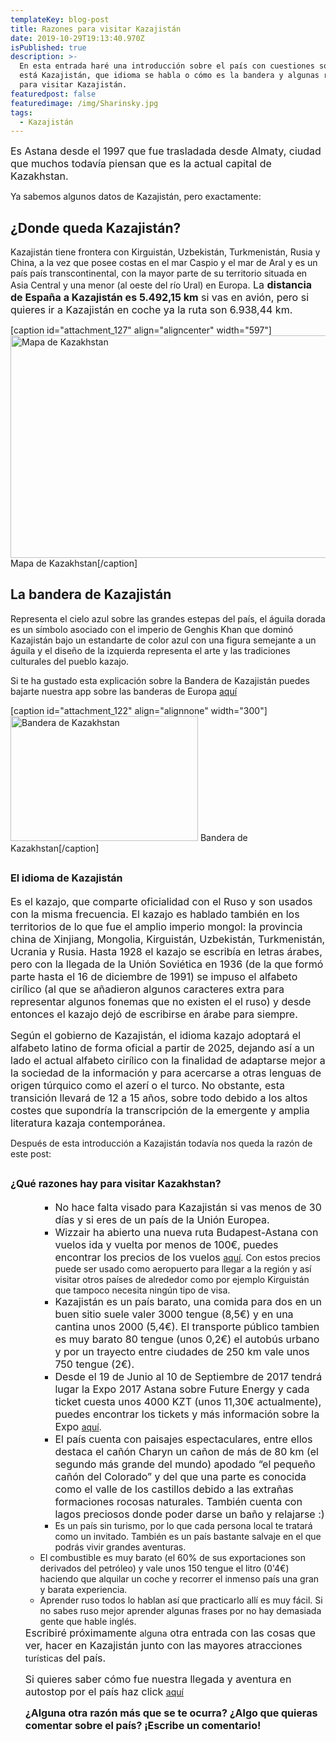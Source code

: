 ```yaml
---
templateKey: blog-post
title: Razones para visitar Kazajistán
date: 2019-10-29T19:13:40.970Z
isPublished: true
description: >-
  En esta entrada haré una introducción sobre el país con cuestiones sobre dónde
  está Kazajistán, que idioma se habla o cómo es la bandera y algunas razones
  para visitar Kazajistán.
featuredpost: false
featuredimage: /img/Sharinsky.jpg
tags:
  - Kazajistán
---
```


<span style="font-size: 1rem;">Es Astana desde el 1997 que fue trasladada desde Almaty, ciudad que muchos todavía piensan que es la actual capital de Kazakhstan.</span>

Ya sabemos algunos datos de Kazajistán, pero exactamente:

<h2><strong>¿Donde queda Kazajistán?</strong></h2>

Kazajistán tiene frontera con Kirguistán, Uzbekistán, Turkmenistán, Rusia y China, a la vez que posee costas en el mar Caspio y el mar de Aral y es un país país transcontinental, con la mayor parte de su territorio situada en Asia Central y una menor (al oeste del río Ural) en Europa.<span style="font-size: 1rem;">
La <strong>distancia de España a Kazajistán es 5.492,15 km</strong> si vas en avión, pero si quieres ir a Kazajistán en coche ya la ruta son 6.938,44 km.</span>

[caption id="attachment_127" align="aligncenter" width="597"]<img class="wp-image-127" src="http://navegantedelcaos.com/wp-content/uploads/2017/06/Mapa-de-Kazakhstan.png" alt="Mapa de Kazakhstan" width="597" height="356" /> Mapa de Kazakhstan[/caption]

<h2><strong>La bandera de Kazajistán</strong></h2>

Representa el cielo azul sobre las grandes estepas del país, el águila dorada es un símbolo asociado con el imperio de Genghis Khan que dominó Kazajistán bajo un estandarte de color azul con una figura semejante a un águila y el diseño de la izquierda representa
el arte y las tradiciones culturales del pueblo kazajo.

Si te ha gustado esta explicación sobre la Bandera de Kazajistán puedes bajarte nuestra app sobre las banderas de Europa <a href="https://play.google.com/store/apps/details?id=com.almcalle.banderas.europa">aquí</a>

[caption id="attachment_122" align="alignnone" width="300"]<img class="size-medium wp-image-122" src="http://navegantedelcaos.com/wp-content/uploads/2017/06/bandera-kazajistan-300x200.gif" alt="Bandera de Kazakhstan" width="300" height="200" /> Bandera de Kazakhstan[/caption]

<h2><span style="font-size: 1rem;">
<strong>El idioma de Kazajistán </strong></span></h2>

<span style="font-size: 1rem;">Es el kazajo, que comparte oficialidad con el Ruso y son usados con la misma frecuencia. El kazajo es hablado también en los territorios de lo que fue el amplio imperio mongol: la provincia china de Xinjiang, Mongolia, Kirguistán, Uzbekistán, Turkmenistán, Ucrania y Rusia. Hasta 1928 el kazajo se escribía en letras árabes, pero con la llegada de la Unión Soviética en 1936 (de la que formó parte hasta el 16 de diciembre de 1991) se impuso el alfabeto cirílico (al que se añadieron algunos caracteres extra para representar algunos fonemas que no existen el el ruso) y desde entonces el kazajo dejó de escribirse en árabe para siempre.</span>

<span style="font-size: 1rem;">Según el gobierno de Kazajistán, el idioma kazajo adoptará el alfabeto latino de forma oficial a partir de 2025, dejando así a un lado el actual alfabeto cirílico con la finalidad de adaptarse mejor a la sociedad de la información y para acercarse a otras lenguas de origen túrquico como el azerí o el turco. No obstante, esta transición llevará de 12 a 15 años, sobre todo debido a los altos costes que supondría la transcripción de la emergente y amplia literatura kazaja contemporánea.</span>

Después de esta introducción a Kazajistán todavía nos queda la razón de este post:

<h2><span style="font-size: 1rem;"><strong>¿Qué razones hay para visitar Kazakhstan?</strong></span></h2>

<ul>
    <li style="list-style-type: none;">
<ul>
    <li style="list-style-type: none;">
<ul>
    <li><span style="font-size: 1rem;">No hace falta visado para Kazajistán si vas menos de 30 días y si eres de un país de la Unión Europea.</span></li>
    <li><span style="font-size: 1rem;">Wizzair ha abierto una nueva ruta Budapest-Astana con vuelos ida y vuelta por menos de 100€, puedes encontrar los precios de los vuelos </span><a href="https://wizzair.com/es-es/main-page#/booking/select-flight/BUD/TSE">aquí</a>. Con estos precios puede ser usado como aeropuerto para llegar a la región y así visitar otros países de alrededor como por ejemplo Kirguistán que tampoco necesita ningún tipo de visa.</li>
    <li><span style="font-size: 1rem;">Kazajistán es un país barato, una comida para dos en un buen sitio suele valer 3000 tengue (8,5€) y en una cantina unos 2000 (5,4€). El transporte público tambien es muy barato 80 tengue (unos 0,2€) el autobús urbano y por un trayecto entre ciudades de 250 km vale unos 750 tengue (2€).</span></li>
    <li><span style="font-size: 1rem;">Desde el 19 de Junio al 10 de Septiembre de 2017 tendrá lugar la Expo 2017 Astana sobre Future Energy y cada ticket cuesta unos 4000 KZT (unos 11,30€ actualmente), puedes encontrar los tickets y más información sobre la Expo </span><a href="https://tickets.expo2017astana.com/en#buy-ticket">aquí</a>.</li>
    <li><span style="font-size: 1rem;">El país cuenta con paisajes espectaculares, entre ellos destaca el cañón Charyn un cañon de más de 80 km (el segundo más grande del mundo) apodado “el pequeño cañón del Colorado” y del que una parte es conocida como el valle de los castillos debido a las extrañas formaciones rocosas naturales. También cuenta con lagos preciosos donde poder darse un baño y relajarse :)</span></li>
</ul>
</li>
</ul>
<ul>
    <li style="list-style-type: none;">
<ul>
    <li>Es un país sin turismo, por lo que cada persona local te tratará como un invitado. También es un país bastante salvaje en el que podrás vivir grandes aventuras.</li>
</ul>
</li>
</ul>
<ul>
    <li>El combustible es muy barato (el 60% de sus exportaciones son derivados del petróleo) y vale unos 150 tengue el litro (0'4€) haciendo que alquilar un coche y recorrer el inmenso país una gran y barata experiencia.</li>
    <li>Aprender ruso todos lo hablan así que practicarlo allí es muy fácil. Si no sabes ruso mejor aprender algunas frases por no hay demasiada gente que hable inglés.</li>
</ul>
<span style="font-size: 1rem;">Escribiré próximamente </span>alguna<span style="font-size: 1rem;"> otra entrada con las cosas que ver, hacer en Kazajistán junto con las mayores atracciones </span>turísticas<span style="font-size: 1rem;"> del país.</span>

<span style="font-size: 1rem;">Si quieres saber cómo fue nuestra llegada y aventura en autostop por el país haz click </span><a href="http://navegantedelcaos.com/llegada-a-kazajistan/">aquí</a>

<strong style="font-size: 1rem;">¿Alguna otra razón más que se te ocurra? ¿Algo que quieras comentar sobre el país? ¡Escribe un comentario!</strong></li>
